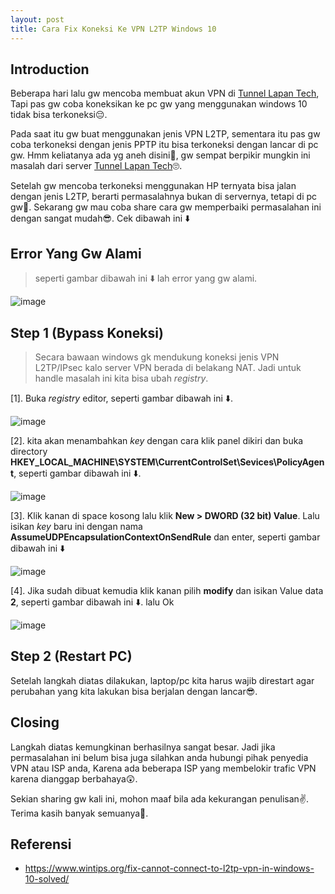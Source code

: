 ```yaml
---
layout: post
title: Cara Fix Koneksi Ke VPN L2TP Windows 10
---
```


## Introduction
Beberapa hari lalu gw mencoba membuat akun VPN di [Tunnel Lapan Tech](https://tunnel.lapan-tech.com/), Tapi pas gw coba koneksikan ke pc gw yang menggunakan windows 10 tidak bisa terkoneksi😔. 

Pada saat itu gw buat menggunakan jenis VPN L2TP, sementara itu pas gw coba terkoneksi dengan jenis PPTP itu bisa terkoneksi dengan lancar di pc gw. Hmm keliatanya ada yg aneh disini🤔, gw sempat berpikir mungkin ini masalah dari server [Tunnel Lapan Tech](https://tunnel.lapan-tech.com/)🙄. 

Setelah gw mencoba terkoneksi menggunakan HP ternyata bisa jalan dengan jenis L2TP, berarti permasalahnya bukan di servernya, tetapi di pc gw🙈. Sekarang gw mau coba share cara gw memperbaiki permasalahan ini dengan sangat mudah😎. Cek dibawah ini ⬇️


## Error Yang Gw Alami
> seperti gambar dibawah ini ⬇️ lah error yang gw alami.

![image](https://user-images.githubusercontent.com/67460437/147941997-0ccdafcc-83f5-44dd-b950-0047698efb75.png)

## Step 1 (Bypass Koneksi)
> Secara bawaan windows gk mendukung koneksi jenis VPN L2TP/IPsec kalo server VPN berada di belakang NAT. Jadi untuk handle masalah ini kita bisa ubah *registry*.

[1]. Buka *registry* editor, seperti gambar dibawah ini ⬇️.

![image](https://user-images.githubusercontent.com/67460437/147961138-f71b15da-53b1-4a6c-a51e-abe5b9086476.png)

[2]. kita akan menambahkan *key* dengan cara klik panel dikiri dan buka directory **HKEY_LOCAL_MACHINE\SYSTEM\CurrentControlSet\Sevices\PolicyAgent**, seperti gambar dibawah ini ⬇️.

![image](https://user-images.githubusercontent.com/67460437/147961805-e2e8d85f-ce74-47e5-a825-50b725a338a4.png)

[3]. Klik kanan di space kosong lalu klik **New > DWORD (32 bit) Value**. Lalu isikan *key* baru ini dengan nama **AssumeUDPEncapsulationContextOnSendRule** dan enter, seperti gambar dibawah ini ⬇️

![image](https://user-images.githubusercontent.com/67460437/147962263-6773cd12-f6bb-4e00-8038-120c0c4d7b7e.png)

[4]. Jika sudah dibuat kemudia klik kanan pilih **modify** dan isikan Value data **2**, seperti gambar dibawah ini ⬇️. lalu Ok 

![image](https://user-images.githubusercontent.com/67460437/147962379-8fc6cada-e8cb-4382-84cd-6a3f14b0a0e9.png)

## Step 2 (Restart PC)
Setelah langkah diatas dilakukan, laptop/pc kita harus wajib direstart agar perubahan yang kita lakukan bisa berjalan dengan lancar😎.

## Closing
Langkah diatas kemungkinan berhasilnya sangat besar. Jadi jika permasalahan ini belum bisa juga silahkan anda hubungi pihak penyedia VPN atau ISP anda, Karena ada beberapa ISP yang membelokir trafic VPN karena dianggap berbahaya😲.

Sekian sharing gw kali ini, mohon maaf bila ada kekurangan penulisan✌️. Terima kasih banyak semuanya👋.

## Referensi 
- https://www.wintips.org/fix-cannot-connect-to-l2tp-vpn-in-windows-10-solved/
